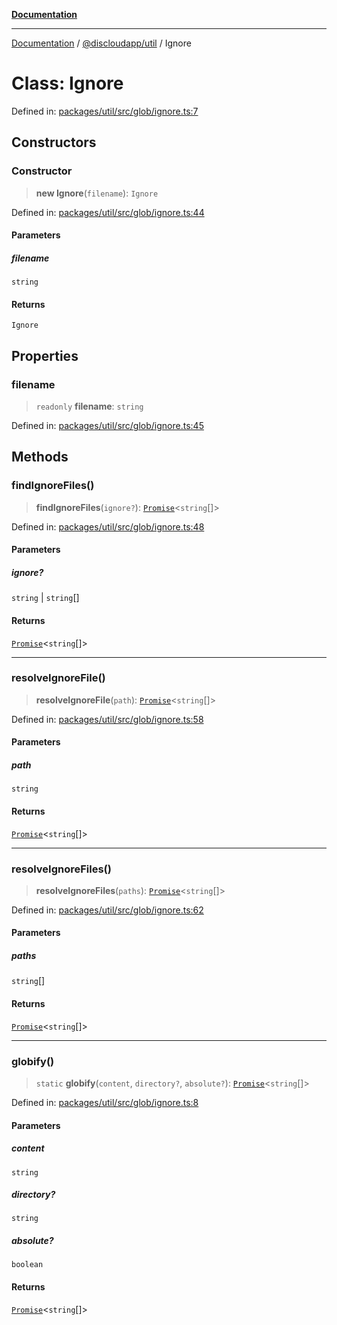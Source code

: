 [**Documentation**](../../../README.md)

***

[Documentation](../../../packages.md) / [@discloudapp/util](../README.md) / Ignore

# Class: Ignore

Defined in: [packages/util/src/glob/ignore.ts:7](https://github.com/discloud/discloud.app/blob/e06d08869d94db25520cbe5fdcc3cdbc242fb0cb/packages/util/src/glob/ignore.ts#L7)

## Constructors

### Constructor

> **new Ignore**(`filename`): `Ignore`

Defined in: [packages/util/src/glob/ignore.ts:44](https://github.com/discloud/discloud.app/blob/e06d08869d94db25520cbe5fdcc3cdbc242fb0cb/packages/util/src/glob/ignore.ts#L44)

#### Parameters

##### filename

`string`

#### Returns

`Ignore`

## Properties

### filename

> `readonly` **filename**: `string`

Defined in: [packages/util/src/glob/ignore.ts:45](https://github.com/discloud/discloud.app/blob/e06d08869d94db25520cbe5fdcc3cdbc242fb0cb/packages/util/src/glob/ignore.ts#L45)

## Methods

### findIgnoreFiles()

> **findIgnoreFiles**(`ignore?`): [`Promise`](https://developer.mozilla.org/docs/Web/JavaScript/Reference/Global_Objects/Promise)\<`string`[]\>

Defined in: [packages/util/src/glob/ignore.ts:48](https://github.com/discloud/discloud.app/blob/e06d08869d94db25520cbe5fdcc3cdbc242fb0cb/packages/util/src/glob/ignore.ts#L48)

#### Parameters

##### ignore?

`string` | `string`[]

#### Returns

[`Promise`](https://developer.mozilla.org/docs/Web/JavaScript/Reference/Global_Objects/Promise)\<`string`[]\>

***

### resolveIgnoreFile()

> **resolveIgnoreFile**(`path`): [`Promise`](https://developer.mozilla.org/docs/Web/JavaScript/Reference/Global_Objects/Promise)\<`string`[]\>

Defined in: [packages/util/src/glob/ignore.ts:58](https://github.com/discloud/discloud.app/blob/e06d08869d94db25520cbe5fdcc3cdbc242fb0cb/packages/util/src/glob/ignore.ts#L58)

#### Parameters

##### path

`string`

#### Returns

[`Promise`](https://developer.mozilla.org/docs/Web/JavaScript/Reference/Global_Objects/Promise)\<`string`[]\>

***

### resolveIgnoreFiles()

> **resolveIgnoreFiles**(`paths`): [`Promise`](https://developer.mozilla.org/docs/Web/JavaScript/Reference/Global_Objects/Promise)\<`string`[]\>

Defined in: [packages/util/src/glob/ignore.ts:62](https://github.com/discloud/discloud.app/blob/e06d08869d94db25520cbe5fdcc3cdbc242fb0cb/packages/util/src/glob/ignore.ts#L62)

#### Parameters

##### paths

`string`[]

#### Returns

[`Promise`](https://developer.mozilla.org/docs/Web/JavaScript/Reference/Global_Objects/Promise)\<`string`[]\>

***

### globify()

> `static` **globify**(`content`, `directory?`, `absolute?`): [`Promise`](https://developer.mozilla.org/docs/Web/JavaScript/Reference/Global_Objects/Promise)\<`string`[]\>

Defined in: [packages/util/src/glob/ignore.ts:8](https://github.com/discloud/discloud.app/blob/e06d08869d94db25520cbe5fdcc3cdbc242fb0cb/packages/util/src/glob/ignore.ts#L8)

#### Parameters

##### content

`string`

##### directory?

`string`

##### absolute?

`boolean`

#### Returns

[`Promise`](https://developer.mozilla.org/docs/Web/JavaScript/Reference/Global_Objects/Promise)\<`string`[]\>
